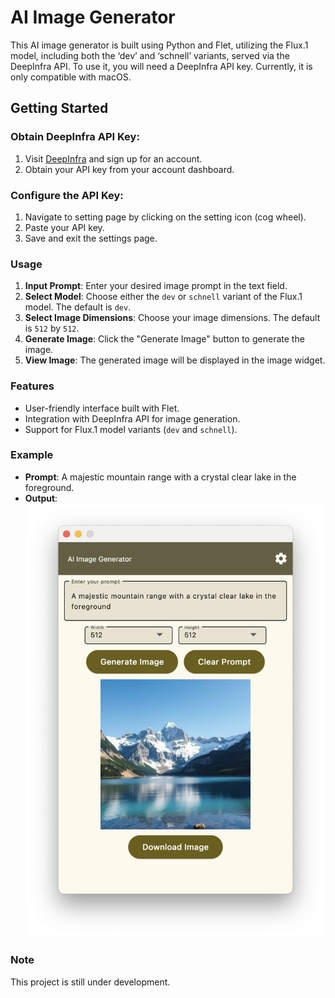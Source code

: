 # AI Image Generator

This AI image generator is built using Python and Flet, utilizing the Flux.1 model, including both the ‘dev’ and ‘schnell’ variants, served via the DeepInfra API. To use it, you will need a DeepInfra API key. Currently, it is only compatible with macOS.

## Getting Started

### Obtain DeepInfra API Key:

1. Visit [DeepInfra](https://deepinfra.ai/) and sign up for an account.
2. Obtain your API key from your account dashboard.

### Configure the API Key:

1. Navigate to setting page by clicking on the setting icon (cog wheel).
2. Paste your API key.
3. Save and exit the settings page.

### Usage

1. **Input Prompt**: Enter your desired image prompt in the text field.
2. **Select Model**: Choose either the `dev` or `schnell` variant of the Flux.1 model. The default is `dev`.
3. **Select Image Dimensions**: Choose your image dimensions. The default is `512` by `512`.
4. **Generate Image**: Click the "Generate Image" button to generate the image.
5. **View Image**: The generated image will be displayed in the image widget.

### Features

- User-friendly interface built with Flet.
- Integration with DeepInfra API for image generation.
- Support for Flux.1 model variants (`dev` and `schnell`).

### Example

- **Prompt**: A majestic mountain range with a crystal clear lake in the foreground.
- **Output**:  
  ![Generated Image](./outputimage.png)

### Note

This project is still under development.